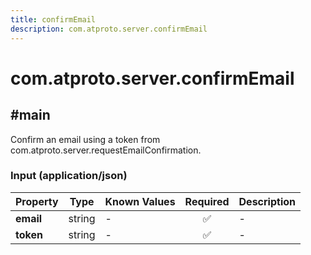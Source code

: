 ```yaml
---
title: confirmEmail
description: com.atproto.server.confirmEmail
---
```


# com.atproto.server.confirmEmail

## #main

Confirm an email using a token from com.atproto.server.requestEmailConfirmation.

### Input (application/json)

| Property | Type | Known Values | Required | Description |
| --- | --- | --- | :---: | --- |
| **email** | string | - | ✅ | - |
| **token** | string | - | ✅ | - |
